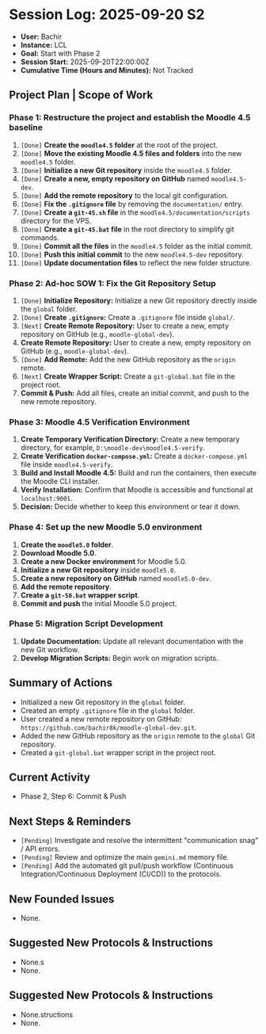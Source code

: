 # Session Log: 2025-09-20 S2

*   **User:** Bachir
*   **Instance:** LCL
*   **Goal:** Start with Phase 2
*   **Session Start:** 2025-09-20T22:00:00Z
*   **Cumulative Time (Hours and Minutes):** Not Tracked
<!-- AI-Data: CumulativeMinutes=0 -->

## Project Plan | Scope of Work

### Phase 1: Restructure the project and establish the Moodle 4.5 baseline
1.  `[Done]` **Create the `moodle4.5` folder** at the root of the project.
2.  `[Done]` **Move the existing Moodle 4.5 files and folders** into the new `moodle4.5` folder.
3.  `[Done]` **Initialize a new Git repository** inside the `moodle4.5` folder.
4.  `[Done]` **Create a new, empty repository on GitHub** named `moodle4.5-dev`.
5.  `[Done]` **Add the remote repository** to the local git configuration.
6.  `[Done]` **Fix the `.gitignore` file** by removing the `documentation/` entry.
7.  `[Done]` **Create a `git-45.sh` file** in the `moodle4.5/documentation/scripts` directory for the VPS.
8.  `[Done]` **Create a `git-45.bat` file** in the root directory to simplify git commands.
9.  `[Done]` **Commit all the files** in the `moodle4.5` folder as the initial commit.
10. `[Done]` **Push this initial commit** to the new `moodle4.5-dev` repository.
11. `[Done]` **Update documentation files** to reflect the new folder structure.

### Phase 2: Ad-hoc SOW 1: Fix the Git Repository Setup
1.  `[Done]` **Initialize Repository:** Initialize a new Git repository directly inside the `global` folder.
2.  `[Done]` **Create `.gitignore`:** Create a `.gitignore` file inside `global/`.
3.  `[Next]` **Create Remote Repository:** User to create a new, empty repository on GitHub (e.g., `moodle-global-dev`).
3.  **Create Remote Repository:** User to create a new, empty repository on GitHub (e.g., `moodle-global-dev`).
4.  `[Done]` **Add Remote:** Add the new GitHub repository as the `origin` remote.
5.  `[Next]` **Create Wrapper Script:** Create a `git-global.bat` file in the project root.
6.  **Commit & Push:** Add all files, create an initial commit, and push to the new remote repository.

### Phase 3: Moodle 4.5 Verification Environment
1.  **Create Temporary Verification Directory:** Create a new temporary directory, for example, `D:\moodle-dev\moodle4.5-verify`.
2.  **Create Verification `docker-compose.yml`:** Create a `docker-compose.yml` file inside `moodle4.5-verify`.
3.  **Build and Install Moodle 4.5:** Build and run the containers, then execute the Moodle CLI installer.
4.  **Verify Installation:** Confirm that Moodle is accessible and functional at `localhost:9001`.
5.  **Decision:** Decide whether to keep this environment or tear it down.

### Phase 4: Set up the new Moodle 5.0 environment
1.  **Create the `moodle5.0` folder**.
2.  **Download Moodle 5.0**.
3.  **Create a new Docker environment** for Moodle 5.0.
4.  **Initialize a new Git repository** inside `moodle5.0`.
5.  **Create a new repository on GitHub** named `moodle5.0-dev`.
6.  **Add the remote repository**.
7.  **Create a `git-50.bat` wrapper script**.
8.  **Commit and push** the initial Moodle 5.0 project.

### Phase 5: Migration Script Development
1.  **Update Documentation:** Update all relevant documentation with the new Git workflow.
2.  **Develop Migration Scripts:** Begin work on migration scripts.

## Summary of Actions
*   Initialized a new Git repository in the `global` folder.
*   Created an empty `.gitignore` file in the `global` folder.
*   User created a new remote repository on GitHub: `https://github.com/bachir8k/moodle-global-dev.git`.
*   Added the new GitHub repository as the `origin` remote to the `global` Git repository.
*   Created a `git-global.bat` wrapper script in the project root.

## Current Activity
*   Phase 2, Step 6: Commit & Push

## Next Steps & Reminders
*   `[Pending]` Investigate and resolve the intermittent "communication snag" / API errors.
*   `[Pending]` Review and optimize the main `gemini.md` memory file.
*   `[Pending]` Add the automated git pull/push workflow (Continuous Integration/Continuous Deployment (CI/CD)) to the protocols.

## New Founded Issues
*   None.

## Suggested New Protocols & Instructions
*   None.s
*   None.

## Suggested New Protocols & Instructions
*   None.structions
*   None.